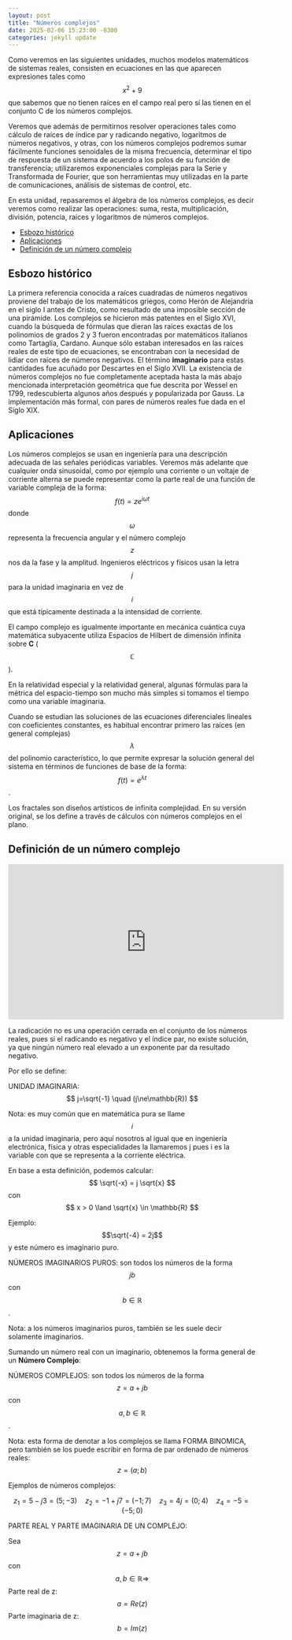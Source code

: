 ```yaml
---
layout: post
title: "Números complejos"
date: 2025-02-06 15:23:00 -0300
categories: jekyll update
---
```


Como veremos en las siguientes unidades, muchos modelos matemáticos de sistemas reales, consisten en ecuaciones en las que aparecen expresiones tales como $$x^2 + 9$$ que sabemos que no tienen raíces en el campo real pero sí las tienen en el conjunto C de los números complejos.

Veremos que además de permitirnos resolver operaciones tales como cálculo de raíces de índice par y radicando negativo, logaritmos de números negativos, y otras, con los números complejos podremos sumar fácilmente funciones senoidales de la misma frecuencia, determinar el tipo de respuesta de un sistema de acuerdo a los polos de su función de transferencia; utilizaremos exponenciales complejas para la Serie y Transformada de Fourier, que son herramientas muy utilizadas en la parte de comunicaciones, análisis de sistemas de control, etc.

En esta unidad, repasaremos el álgebra de los números complejos, es decir veremos como realizar las operaciones: suma, resta, multiplicación, división, potencia, raíces y logaritmos de números complejos.

-   [Esbozo histórico](#esbozo-histórico)
-   [Aplicaciones](#aplicaciones)
-   [Definición de un número complejo](#definición-de-un-número-complejo)

## Esbozo histórico

La primera referencia conocida a raíces cuadradas de números negativos proviene del trabajo de los matemáticos griegos, como Herón de Alejandría en el siglo I antes de Cristo, como resultado de una imposible sección de una pirámide. Los complejos se hicieron más patentes en el Siglo XVI, cuando la búsqueda de fórmulas que dieran las raíces exactas de los polinomios de grados 2 y 3 fueron encontradas por matemáticos italianos como Tartaglia, Cardano. Aunque sólo estaban interesados en las raíces reales de este tipo de ecuaciones, se encontraban con la necesidad de lidiar con raíces de números negativos. El término **imaginario** para estas cantidades fue acuñado por Descartes en el Siglo XVII. La existencia de números complejos no fue completamente aceptada hasta la más abajo mencionada interpretación geométrica que fue descrita por Wessel en 1799, redescubierta algunos años después y popularizada por Gauss. La implementación más formal, con pares de números reales fue dada en el Siglo XIX.

## Aplicaciones

Los números complejos se usan en ingeniería para una descripción adecuada de las señales periódicas variables. Veremos más adelante que cualquier onda sinusoidal, como por ejemplo una corriente o un voltaje de corriente alterna se puede representar como la parte real de una función de variable compleja de la forma: $$ f(t) = z e^{i \omega t} $$ donde $$ \omega $$ representa la frecuencia angular y el número complejo $$z$$ nos da la fase y la amplitud. Ingenieros eléctricos y físicos usan la letra $$j$$ para la unidad imaginaria en vez de $$i$$ que está típicamente destinada a la intensidad de corriente.

El campo complejo es igualmente importante en mecánica cuántica cuya matemática subyacente utiliza Espacios de Hilbert de dimensión infinita sobre **C** ($$ \mathbb{C} $$).

En la relatividad especial y la relatividad general, algunas fórmulas para la métrica del espacio-tiempo son mucho más simples si tomamos el tiempo como una variable imaginaria.

Cuando se estudian las soluciones de las ecuaciones diferenciales lineales con coeficientes constantes, es habitual encontrar primero las raíces (en general complejas) $$\lambda$$ del polinomio característico, lo que permite expresar la solución general del sistema en términos de funciones de base de la forma: $$ f(t) = e^{\lambda t} $$.

Los fractales son diseños artísticos de infinita complejidad. En su versión original, se los define a través de cálculos con números complejos en el plano.

## Definición de un número complejo

<iframe width="560" height="315" src="https://www.youtube.com/embed/IYz-ALBaqTc?si=b1m1WGHv4P5elfS5" title="YouTube video player" frameborder="0" allow="accelerometer; autoplay; clipboard-write; encrypted-media; gyroscope; picture-in-picture; web-share" referrerpolicy="strict-origin-when-cross-origin" allowfullscreen></iframe>

La radicación no es una operación cerrada en el conjunto de los números reales, pues si el radicando es negativo y el índice par, no existe solución, ya que ningún número real elevado a un exponente par da resultado negativo.

Por ello se define:

UNIDAD IMAGINARIA: $$ j=\sqrt{-1} \quad (j\ne\mathbb{R}) $$

Nota: es muy común que en matemática pura se llame $$i$$ a la unidad imaginaria, pero aquí nosotros al igual que en ingeniería electrónica, física y otras especialidades la llamaremos j pues i es la variable con que se representa a la corriente eléctrica.

En base a esta definición, podemos calcular: $$ \sqrt{-x} = j \sqrt{x} $$ con $$ x > 0 \land \sqrt{x} \in \mathbb{R} $$

Ejemplo: $$\sqrt{-4} = 2j$$ y este número es imaginario puro.

NÚMEROS IMAGINARIOS PUROS: son todos los números de la forma $$j b$$ con $$ b \in \mathbb{R} $$.

Nota: a los números imaginarios puros, también se les suele decir solamente imaginarios.

Sumando un número real con un imaginario, obtenemos la forma general de un **Número Complejo**:

NÚMEROS COMPLEJOS: son todos los números de la forma $$ z = a + j b $$ con $$ a,b \in \mathbb{R} $$.

Nota: esta forma de denotar a los complejos se llama FORMA BINOMICA, pero también se los puede escribir en forma de par ordenado de números reales: $$ z = (a; b) $$

Ejemplos de números complejos:

$$
z_1 = 5 - j3 = (5; -3) \quad
z_2 = -1 + j7 = (-1; 7) \quad
z_3 = 4j = (0; 4) \quad
z_4 = -5 = (-5; 0)
$$

PARTE REAL Y PARTE IMAGINARIA DE UN COMPLEJO:

Sea $$ z = a + j b $$ con $$ a, b \in \mathbb{R} \Rightarrow $$ Parte real de z: $$ a = Re(z) $$ Parte imaginaria de z: $$ b = Im (z) $$
